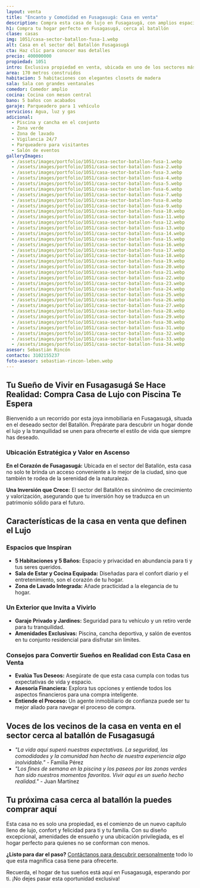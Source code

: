 ```yaml
---
layout: venta
title: "Encanto y Comodidad en Fusagasugá: Casa en venta"
description: Compra esta casa de lujo en Fusagasugá, con amplios espacios, zonas verdes y piscina. ¡Haz de este hogar tu refugio de tranquilidad hoy mismo!
h1: Compra tu hogar perfecto en Fusagasugá, cerca al batallón
clase: casas
img: 1051/casa-sector-batallon-fusa-1.webp
alt: Casa en el sector del Batallón Fusagasugá
cta: Haz clic para conocer mas detalles
precio: 400000000
propiedad: 1051
intro: Exclusiva propiedad en venta, ubicada en uno de los sectores más codiciados de Fusagasugá, Cundinamarca.
area: 170 metros construidos
habitacion: 5 habitaciones con elegantes closets de madera 
sala: Sala con grandes ventanales
comedor: Comedor amplio
cocina: Cocina con meson central
bano: 5 baños con acabados  
garaje: Parqueadero para 1 vehículo 
servicios: Agua, luz y gas 
adicional:
  - Piscina y cancha en el conjunto
  - Zona verde
  - Zona de lavado
  - Vigilancia 24/7
  - Parqueadero para visitantes
  - Salón de eventos
galleryImages:
  - /assets/images/portfolio/1051/casa-sector-batallon-fusa-1.webp
  - /assets/images/portfolio/1051/casa-sector-batallon-fusa-2.webp
  - /assets/images/portfolio/1051/casa-sector-batallon-fusa-3.webp
  - /assets/images/portfolio/1051/casa-sector-batallon-fusa-4.webp
  - /assets/images/portfolio/1051/casa-sector-batallon-fusa-5.webp
  - /assets/images/portfolio/1051/casa-sector-batallon-fusa-6.webp
  - /assets/images/portfolio/1051/casa-sector-batallon-fusa-7.webp
  - /assets/images/portfolio/1051/casa-sector-batallon-fusa-8.webp
  - /assets/images/portfolio/1051/casa-sector-batallon-fusa-9.webp
  - /assets/images/portfolio/1051/casa-sector-batallon-fusa-10.webp
  - /assets/images/portfolio/1051/casa-sector-batallon-fusa-11.webp
  - /assets/images/portfolio/1051/casa-sector-batallon-fusa-12.webp
  - /assets/images/portfolio/1051/casa-sector-batallon-fusa-13.webp
  - /assets/images/portfolio/1051/casa-sector-batallon-fusa-14.webp
  - /assets/images/portfolio/1051/casa-sector-batallon-fusa-15.webp
  - /assets/images/portfolio/1051/casa-sector-batallon-fusa-16.webp
  - /assets/images/portfolio/1051/casa-sector-batallon-fusa-17.webp
  - /assets/images/portfolio/1051/casa-sector-batallon-fusa-18.webp
  - /assets/images/portfolio/1051/casa-sector-batallon-fusa-19.webp
  - /assets/images/portfolio/1051/casa-sector-batallon-fusa-20.webp
  - /assets/images/portfolio/1051/casa-sector-batallon-fusa-21.webp
  - /assets/images/portfolio/1051/casa-sector-batallon-fusa-22.webp
  - /assets/images/portfolio/1051/casa-sector-batallon-fusa-23.webp
  - /assets/images/portfolio/1051/casa-sector-batallon-fusa-24.webp
  - /assets/images/portfolio/1051/casa-sector-batallon-fusa-25.webp
  - /assets/images/portfolio/1051/casa-sector-batallon-fusa-26.webp
  - /assets/images/portfolio/1051/casa-sector-batallon-fusa-27.webp
  - /assets/images/portfolio/1051/casa-sector-batallon-fusa-28.webp
  - /assets/images/portfolio/1051/casa-sector-batallon-fusa-29.webp
  - /assets/images/portfolio/1051/casa-sector-batallon-fusa-30.webp
  - /assets/images/portfolio/1051/casa-sector-batallon-fusa-31.webp
  - /assets/images/portfolio/1051/casa-sector-batallon-fusa-32.webp
  - /assets/images/portfolio/1051/casa-sector-batallon-fusa-33.webp
  - /assets/images/portfolio/1051/casa-sector-batallon-fusa-34.webp
asesor: Sebastián Rincón
contacto: 3102155237
foto-asesor: sebastian-rincon-leben.webp
---
```

## Tu Sueño de Vivir en Fusagasugá Se Hace Realidad: Compra Casa de Lujo con Piscina Te Espera

Bienvenido a un recorrido por esta joya inmobiliaria en Fusagasugá, situada en el deseado sector del Batallón. Prepárate para descubrir un hogar donde el lujo y la tranquilidad se unen para ofrecerte el estilo de vida que siempre has deseado.

### Ubicación Estratégica y Valor en Ascenso

**En el Corazón de Fusagasugá:** Ubicada en el sector del Batallón, esta casa no solo te brinda un acceso conveniente a lo mejor de la ciudad, sino que también te rodea de la serenidad de la naturaleza. 

**Una Inversión que Crece:** El sector del Batallón es sinónimo de crecimiento y valorización, asegurando que tu inversión hoy se traduzca en un patrimonio sólido para el futuro.

## Características de la casa en venta que definen el Lujo

### Espacios que Inspiran

- **5 Habitaciones y 5 Baños:** Espacio y privacidad en abundancia para ti y tus seres queridos.
- **Sala de Estar y Cocina Equipada:** Diseñadas para el confort diario y el entretenimiento, son el corazón de tu hogar.
- **Zona de Lavado Integrada:** Añade practicidad a la elegancia de tu hogar.

### Un Exterior que Invita a Vivirlo

- **Garaje Privado y Jardines:** Seguridad para tu vehículo y un retiro verde para tu tranquilidad.
- **Amenidades Exclusivas:** Piscina, cancha deportiva, y salón de eventos en tu conjunto residencial para disfrutar sin límites.

### Consejos para Convertir Sueños en Realidad con Esta Casa en Venta

- **Evalúa Tus Deseos:** Asegúrate de que esta casa cumpla con todas tus expectativas de vida y espacio.
- **Asesoría Financiera:** Explora tus opciones y entiende todos los aspectos financieros para una compra inteligente.
- **Entiende el Proceso:** Un agente inmobiliario de confianza puede ser tu mejor aliado para navegar el proceso de compra.

## Voces de los vecinos de la casa en venta en el sector cerca al batallón de Fusagasugá

- *"La vida aquí superó nuestras expectativas. La seguridad, las comodidades y la comunidad han hecho de nuestra experiencia algo inolvidable."* - Familia Pérez
- *"Los fines de semana en la piscina y los paseos por las zonas verdes han sido nuestros momentos favoritos. Vivir aquí es un sueño hecho realidad."* - Juan Martínez

## Tu próxima casa cerca al batallón la puedes comprar aquí

Esta casa no es solo una propiedad, es el comienzo de un nuevo capítulo lleno de lujo, confort y felicidad para ti y tu familia. Con su diseño excepcional, amenidades de ensueño y una ubicación privilegiada, es el hogar perfecto para quienes no se conforman con menos.

**¿Listo para dar el paso?** [Contáctanos para descubrir personalmente](#asesor) todo lo que esta magnífica casa tiene para ofrecerte.

Recuerda, el hogar de tus sueños está aquí en Fusagasugá, esperando por ti. ¡No dejes pasar esta oportunidad exclusiva!